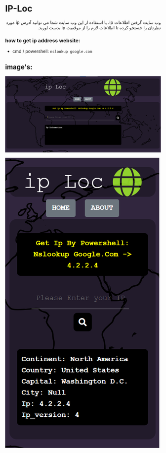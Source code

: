 # IP-Loc

<p dir="rtl" align="right">
وب سایت گرفتن اطلاعات ip، با استفاده از این وب سایت شما می توانید آدرس ip مورد نظرتان را جستجو کرده تا اطلاعات لازم را از موقعیت ip بدست اورید.
</p> 

### how to get ip address website:
* cmd / powershell: ``` nslookup google.com ```

## image's:

![img1](./images/img1.png) 


![img1](./images/img2.png)